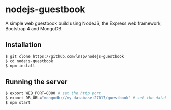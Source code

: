 # nodejs-guestbook

A simple web guestbook build using NodeJS, the Express web framework, Bootstrap 4 and MongoDB.

## Installation
```bash
$ git clone https://github.com/lnsp/nodejs-guestbook
$ cd nodejs-guestbook
$ npm install
```

## Running the server
```bash
$ export WEB_PORT=8080 # set the http port
$ export DB_URL="mongodb://my-database:27017/guestbook" # set the database url
$ npm start
```